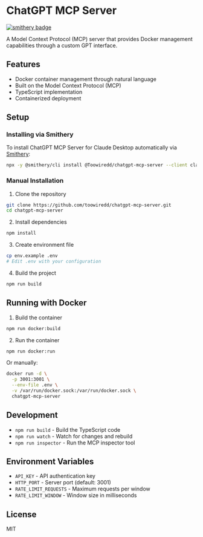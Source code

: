 # ChatGPT MCP Server
[![smithery badge](https://smithery.ai/badge/@Toowiredd/chatgpt-mcp-server)](https://smithery.ai/server/@Toowiredd/chatgpt-mcp-server)

A Model Context Protocol (MCP) server that provides Docker management capabilities through a custom GPT interface.

## Features

- Docker container management through natural language
- Built on the Model Context Protocol (MCP)
- TypeScript implementation
- Containerized deployment

## Setup
### Installing via Smithery

To install ChatGPT MCP Server for Claude Desktop automatically via [Smithery](https://smithery.ai/server/@Toowiredd/chatgpt-mcp-server):

```bash
npx -y @smithery/cli install @Toowiredd/chatgpt-mcp-server --client claude
```

### Manual Installation
1. Clone the repository
```bash
git clone https://github.com/toowiredd/chatgpt-mcp-server.git
cd chatgpt-mcp-server
```

2. Install dependencies
```bash
npm install
```

3. Create environment file
```bash
cp env.example .env
# Edit .env with your configuration
```

4. Build the project
```bash
npm run build
```

## Running with Docker

1. Build the container
```bash
npm run docker:build
```

2. Run the container
```bash
npm run docker:run
```

Or manually:
```bash
docker run -d \
  -p 3001:3001 \
  --env-file .env \
  -v /var/run/docker.sock:/var/run/docker.sock \
  chatgpt-mcp-server
```

## Development

- `npm run build` - Build the TypeScript code
- `npm run watch` - Watch for changes and rebuild
- `npm run inspector` - Run the MCP inspector tool

## Environment Variables

- `API_KEY` - API authentication key
- `HTTP_PORT` - Server port (default: 3001)
- `RATE_LIMIT_REQUESTS` - Maximum requests per window
- `RATE_LIMIT_WINDOW` - Window size in milliseconds

## License

MIT
